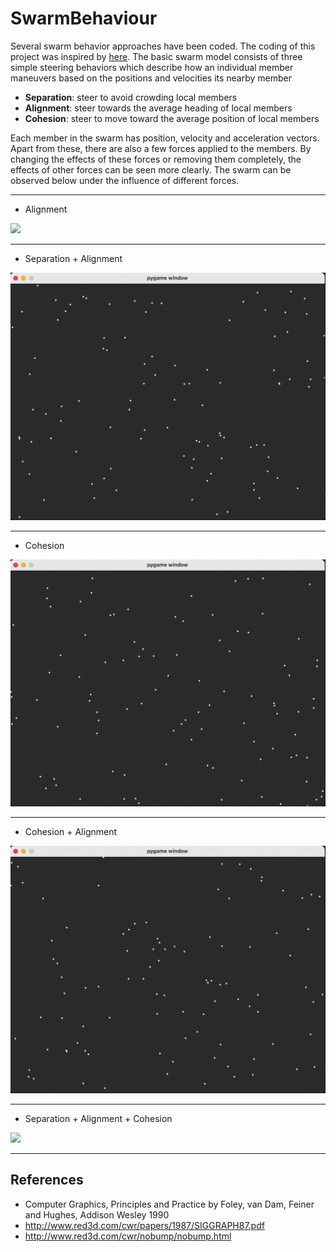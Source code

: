 # SwarmBehaviour  
   
Several swarm behavior approaches have been coded. The coding of this project was inspired by [here](https://vergenet.net/~conrad/boids/pseudocode.html). The basic swarm model consists of three simple steering behaviors which describe how an individual member maneuvers based on the positions and velocities its nearby member
* __Separation__: steer to avoid crowding local members
* __Alignment__: steer towards the average heading of local members
* __Cohesion__: steer to move toward the average position of local members


Each member in the swarm has position, velocity and acceleration vectors. Apart from these, there are also a few forces applied to the members. By changing the effects of these forces or removing them completely, the effects of other forces can be seen more clearly. The swarm can be observed below under the influence of different forces.
____
* Alignment  
  
<img src="images/align.gif" width="600">   
 
____
  

* Separation + Alignment  
  
<img src="images/sep_align.gif" width="600">      
 
____
* Cohesion  
  
<img src="images/coh.gif" width="600">   
 
____

* Cohesion + Alignment   
   
<img src="images/coh_align.gif" width="600">  
 
____
* Separation + Alignment + Cohesion 
  
<img src="images/coh_sep_align.gif" width="600">   
 
____

## References
* Computer Graphics, Principles and Practice by Foley, van Dam, Feiner and Hughes, Addison Wesley 1990  
* http://www.red3d.com/cwr/papers/1987/SIGGRAPH87.pdf
* http://www.red3d.com/cwr/nobump/nobump.html


